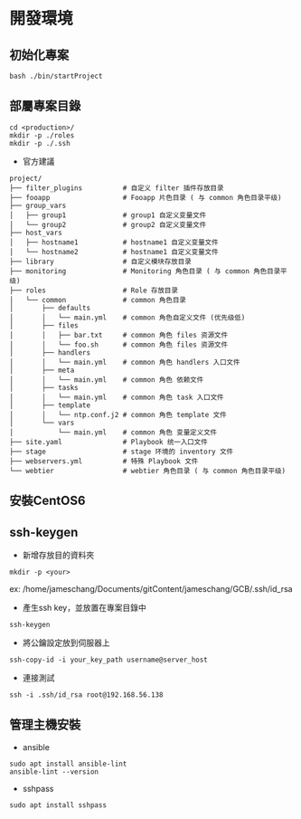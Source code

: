 # 開發環境

## 初始化專案

```shell
bash ./bin/startProject
```

## 部屬專案目錄

```shell
cd <production>/
mkdir -p ./roles
mkdir -p ./.ssh
```

* 官方建議

```
project/
├── filter_plugins          # 自定义 filter 插件存放目录
├── fooapp                  # Fooapp 片色目录 ( 与 common 角色目录平级)
├── group_vars             
│   ├── group1              # group1 自定义变量文件
│   └── group2              # group2 自定义变量文件
├── host_vars
│   ├── hostname1           # hostname1 自定义变量文件
│   └── hostname2           # hostname1 自定义变量文件
├── library                 # 自定义模块存放目录
├── monitoring              # Monitoring 角色目录 ( 与 common 角色目录平级)
├── roles                   # Role 存放目录
│   └── common              # common 角色目录
│       ├── defaults       
│       │   └── main.yml    # common 角色自定义文件 (优先级低)
│       ├── files
│       │   ├── bar.txt     # common 角色 files 资源文件
│       │   └── foo.sh      # common 角色 files 资源文件
│       ├── handlers
│       │   └── main.yml    # common 角色 handlers 入口文件
│       ├── meta
│       │   └── main.yml    # common 角色 依赖文件
│       ├── tasks
│       │   └── main.yml    # common 角色 task 入口文件
│       ├── template
│       │   └── ntp.conf.j2 # common 角色 template 文件
│       └── vars
│           └── main.yml    # common 角色 变量定义文件
├── site.yaml               # Playbook 统一入口文件
├── stage                   # stage 环境的 inventory 文件
├── webservers.yml          # 特殊 Playbook 文件
└── webtier                 # webtier 角色目录 ( 与 common 角色目录平级)
```

## 安裝CentOS6

## ssh-keygen

* 新增存放目的資料夾

```shell
mkdir -p <your>
```

ex: /home/jameschang/Documents/gitContent/jameschang/GCB/.ssh/id_rsa

* 產生ssh key，並放置在專案目錄中

```shell
ssh-keygen
```

* 將公鑰設定放到伺服器上

```shell
ssh-copy-id -i your_key_path username@server_host
```

* 連接測試

```shell
ssh -i .ssh/id_rsa root@192.168.56.138
```

## 管理主機安裝 

* ansible

```shell
sudo apt install ansible-lint
ansible-lint --version
```
* sshpass

```shell
sudo apt install sshpass
```
